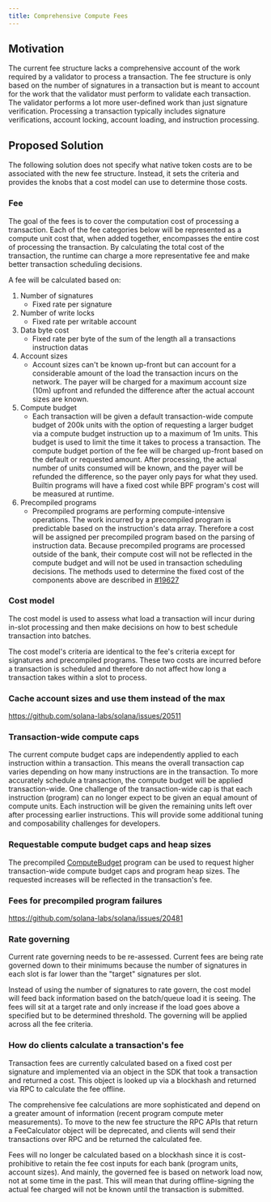 ```yaml
---
title: Comprehensive Compute Fees
---
```


## Motivation

The current fee structure lacks a comprehensive account of the work required by
a validator to process a transaction.  The fee structure is only based on the
number of signatures in a transaction but is meant to account for the work that
the validator must perform to validate each transaction.  The validator performs
a lot more user-defined work than just signature verification.  Processing a
transaction typically includes signature verifications, account locking, account
loading, and instruction processing.

## Proposed Solution

The following solution does not specify what native token costs are to be
associated with the new fee structure.  Instead, it sets the criteria and
provides the knobs that a cost model can use to determine those costs.

### Fee

The goal of the fees is to cover the computation cost of processing a
transaction.  Each of the fee categories below will be represented as a compute
unit cost that, when added together, encompasses the entire cost of processing
the transaction.  By calculating the total cost of the transaction, the runtime
can charge a more representative fee and make better transaction scheduling
decisions.

A fee will be calculated based on:

1. Number of signatures
   - Fixed rate per signature
2. Number of write locks
   - Fixed rate per writable account
3. Data byte cost
   - Fixed rate per byte of the sum of the length all a transactions instruction
     datas
4. Account sizes
   - Account sizes can't be known up-front but can account for a considerable
     amount of the load the transaction incurs on the network.  The payer will
     be charged for a maximum account size (10m) upfront and refunded the
     difference after the actual account sizes are known.
5. Compute budget
   - Each transaction will be given a default transaction-wide compute budget of
     200k units with the option of requesting a larger budget via a compute
     budget instruction up to a maximum of 1m units.  This budget is used to
     limit the time it takes to process a transaction.  The compute budget
     portion of the fee will be charged up-front based on the default or
     requested amount.  After processing, the actual number of units consumed
     will be known, and the payer will be refunded the difference, so the payer
     only pays for what they used.  Builtin programs will have a fixed cost
     while BPF program's cost will be measured at runtime.
6. Precompiled programs
   - Precompiled programs are performing compute-intensive operations.  The work
     incurred by a precompiled program is predictable based on the instruction's
     data array.  Therefore a cost will be assigned per precompiled program
     based on the parsing of instruction data.  Because precompiled programs are
     processed outside of the bank, their compute cost will not be reflected in
     the compute budget and will not be used in transaction scheduling
     decisions. The methods used to determine the fixed cost of the components
     above are described in
     [#19627](https://github.com/solana-labs/solana/issues/19627)

### Cost model

The cost model is used to assess what load a transaction will incur during
in-slot processing and then make decisions on how to best schedule transaction
into batches.

The cost model's criteria are identical to the fee's criteria except for
signatures and precompiled programs.  These two costs are incurred before a
transaction is scheduled and therefore do not affect how long a transaction
takes within a slot to process.

### Cache account sizes and use them instead of the max

https://github.com/solana-labs/solana/issues/20511

### Transaction-wide compute caps

The current compute budget caps are independently applied to each instruction
within a transaction. This means the overall transaction cap varies depending on
how many instructions are in the transaction.  To more accurately schedule a
transaction, the compute budget will be applied transaction-wide.  One challenge
of the transaction-wide cap is that each instruction (program) can no longer
expect to be given an equal amount of compute units.  Each instruction will be
given the remaining units left over after processing earlier instructions.  This
will provide some additional tuning and composability challenges for developers.

### Requestable compute budget caps and heap sizes

The precompiled
[ComputeBudget](https://github.com/solana-labs/solana/blob/00929f836348d76cb3503d0ba5f76f0d275bcc66/sdk/src/compute_budget.rs#L34)
program can be used to request higher transaction-wide compute budget caps and
program heap sizes.  The requested increases will be reflected in the
transaction's fee.

### Fees for precompiled program failures

https://github.com/solana-labs/solana/issues/20481

### Rate governing

Current rate governing needs to be re-assessed.  Current fees are being rate
governed down to their minimums because the number of signatures in each slot is
far lower than the "target" signatures per slot.

Instead of using the number of signatures to rate govern, the cost model will
feed back information based on the batch/queue load it is seeing.  The fees will
sit at a target rate and only increase if the load goes above a specified but to
be determined threshold.  The governing will be applied across all the fee
criteria.

### How do clients calculate a transaction's fee

Transaction fees are currently calculated based on a fixed cost per signature
and implemented via an object in the SDK that took a transaction and returned a
cost.   This object is looked up via a blockhash and returned via RPC to
calculate the fee offline.

The comprehensive fee calculations are more sophisticated and depend on a
greater amount of information (recent program compute meter measurements).  To
move to the new fee structure the RPC APIs that return a FeeCalculator object
will be deprecated, and clients will send their transactions over RPC and be
returned the calculated fee.

Fees will no longer be calculated based on a blockhash since it is
cost-prohibitive to retain the fee cost inputs for each bank (program units,
account sizes).  And mainly, the governed fee is based on network load now, not
at some time in the past. This will mean that during offline-signing the actual
fee charged will not be known until the transaction is submitted.
